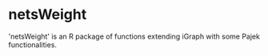 # netsWeight

'netsWeight' is an R package of functions extending iGraph with some Pajek functionalities.
